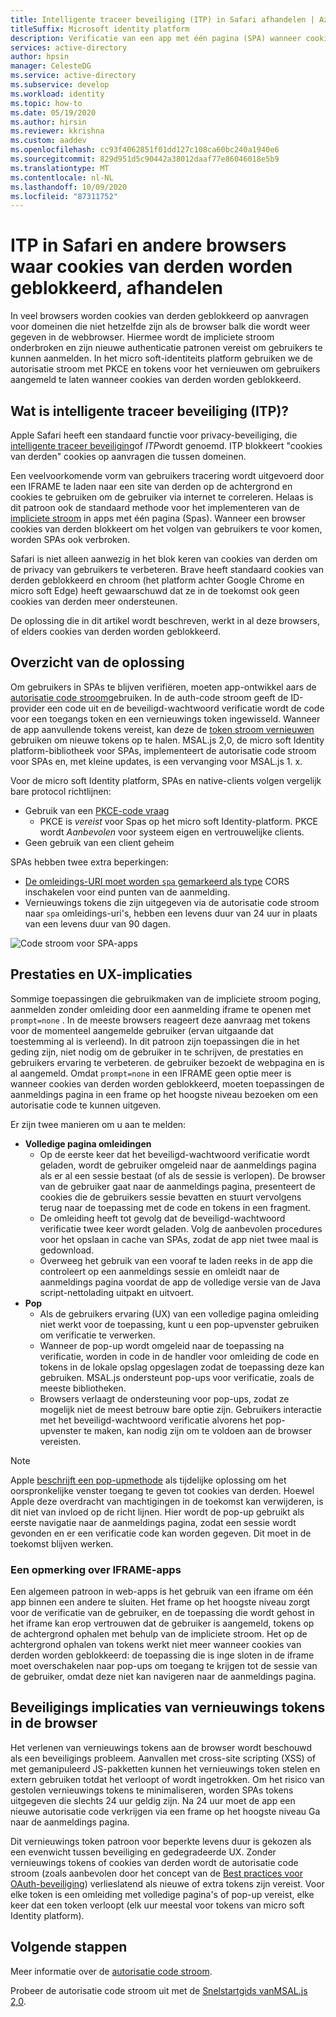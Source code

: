 ```yaml
---
title: Intelligente traceer beveiliging (ITP) in Safari afhandelen | Azure
titleSuffix: Microsoft identity platform
description: Verificatie van een app met één pagina (SPA) wanneer cookies van derden niet meer zijn toegestaan.
services: active-directory
author: hpsin
manager: CelesteDG
ms.service: active-directory
ms.subservice: develop
ms.workload: identity
ms.topic: how-to
ms.date: 05/19/2020
ms.author: hirsin
ms.reviewer: kkrishna
ms.custom: aaddev
ms.openlocfilehash: cc93f4062851f01dd127c108ca60bc240a1940e6
ms.sourcegitcommit: 829d951d5c90442a38012daaf77e86046018e5b9
ms.translationtype: MT
ms.contentlocale: nl-NL
ms.lasthandoff: 10/09/2020
ms.locfileid: "87311752"
---
```

# <a name="handle-itp-in-safari-and-other-browsers-where-third-party-cookies-are-blocked"></a>ITP in Safari en andere browsers waar cookies van derden worden geblokkeerd, afhandelen

In veel browsers worden cookies van derden geblokkeerd op aanvragen voor domeinen die niet hetzelfde zijn als de browser balk die wordt weer gegeven in de webbrowser. Hiermee wordt de impliciete stroom onderbroken en zijn nieuwe authenticatie patronen vereist om gebruikers te kunnen aanmelden. In het micro soft-identiteits platform gebruiken we de autorisatie stroom met PKCE en tokens voor het vernieuwen om gebruikers aangemeld te laten wanneer cookies van derden worden geblokkeerd.

## <a name="what-is-intelligent-tracking-protection-itp"></a>Wat is intelligente traceer beveiliging (ITP)?

Apple Safari heeft een standaard functie voor privacy-beveiliging, die [intelligente traceer beveiliging](https://webkit.org/tracking-prevention-policy/)of *ITP*wordt genoemd. ITP blokkeert "cookies van derden" cookies op aanvragen die tussen domeinen.

Een veelvoorkomende vorm van gebruikers tracering wordt uitgevoerd door een IFRAME te laden naar een site van derden op de achtergrond en cookies te gebruiken om de gebruiker via internet te correleren. Helaas is dit patroon ook de standaard methode voor het implementeren van de [impliciete stroom](v2-oauth2-implicit-grant-flow.md) in apps met één pagina (Spas). Wanneer een browser cookies van derden blokkeert om het volgen van gebruikers te voor komen, worden SPAs ook verbroken.

Safari is niet alleen aanwezig in het blok keren van cookies van derden om de privacy van gebruikers te verbeteren. Brave heeft standaard cookies van derden geblokkeerd en chroom (het platform achter Google Chrome en micro soft Edge) heeft gewaarschuwd dat ze in de toekomst ook geen cookies van derden meer ondersteunen.

De oplossing die in dit artikel wordt beschreven, werkt in al deze browsers, of elders cookies van derden worden geblokkeerd.

## <a name="overview-of-the-solution"></a>Overzicht van de oplossing

Om gebruikers in SPAs te blijven verifiëren, moeten app-ontwikkel aars de [autorisatie code stroom](v2-oauth2-auth-code-flow.md)gebruiken. In de auth-code stroom geeft de ID-provider een code uit en de beveiligd-wachtwoord verificatie wordt de code voor een toegangs token en een vernieuwings token ingewisseld. Wanneer de app aanvullende tokens vereist, kan deze de [token stroom vernieuwen](v2-oauth2-auth-code-flow.md#refresh-the-access-token) gebruiken om nieuwe tokens op te halen. MSAL.js 2,0, de micro soft Identity platform-bibliotheek voor SPAs, implementeert de autorisatie code stroom voor SPAs en, met kleine updates, is een vervanging voor MSAL.js 1. x.

Voor de micro soft Identity platform, SPAs en native-clients volgen vergelijk bare protocol richtlijnen:

* Gebruik van een [PKCE-code vraag](https://tools.ietf.org/html/rfc7636)
    * PKCE is *vereist* voor Spas op het micro soft Identity-platform. PKCE wordt *Aanbevolen* voor systeem eigen en vertrouwelijke clients.
* Geen gebruik van een client geheim

SPAs hebben twee extra beperkingen:

* [De omleidings-URI moet worden `spa` gemarkeerd als type](v2-oauth2-auth-code-flow.md#redirect-uri-setup-required-for-single-page-apps) CORS inschakelen voor eind punten van de aanmelding.
* Vernieuwings tokens die zijn uitgegeven via de autorisatie code stroom naar `spa` omleidings-uri's, hebben een levens duur van 24 uur in plaats van een levens duur van 90 dagen.

![Code stroom voor SPA-apps](media/v2-oauth-auth-code-spa/active-directory-oauth-code-spa.png)

## <a name="performance-and-ux-implications"></a>Prestaties en UX-implicaties

Sommige toepassingen die gebruikmaken van de impliciete stroom poging, aanmelden zonder omleiding door een aanmelding iframe te openen met `prompt=none` . In de meeste browsers reageert deze aanvraag met tokens voor de momenteel aangemelde gebruiker (ervan uitgaande dat toestemming al is verleend). In dit patroon zijn toepassingen die in het geding zijn, niet nodig om de gebruiker in te schrijven, de prestaties en gebruikers ervaring te verbeteren. de gebruiker bezoekt de webpagina en is al aangemeld. Omdat `prompt=none` in een IFRAME geen optie meer is wanneer cookies van derden worden geblokkeerd, moeten toepassingen de aanmeldings pagina in een frame op het hoogste niveau bezoeken om een autorisatie code te kunnen uitgeven.

Er zijn twee manieren om u aan te melden:

* **Volledige pagina omleidingen**
    * Op de eerste keer dat het beveiligd-wachtwoord verificatie wordt geladen, wordt de gebruiker omgeleid naar de aanmeldings pagina als er al een sessie bestaat (of als de sessie is verlopen). De browser van de gebruiker gaat naar de aanmeldings pagina, presenteert de cookies die de gebruikers sessie bevatten en stuurt vervolgens terug naar de toepassing met de code en tokens in een fragment.
    * De omleiding heeft tot gevolg dat de beveiligd-wachtwoord verificatie twee keer wordt geladen. Volg de aanbevolen procedures voor het opslaan in cache van SPAs, zodat de app niet twee maal is gedownload.
    * Overweeg het gebruik van een vooraf te laden reeks in de app die controleert op een aanmeldings sessie en omleidt naar de aanmeldings pagina voordat de app de volledige versie van de Java script-nettolading uitpakt en uitvoert.
* **Pop**
    * Als de gebruikers ervaring (UX) van een volledige pagina omleiding niet werkt voor de toepassing, kunt u een pop-upvenster gebruiken om verificatie te verwerken.
    * Wanneer de pop-up wordt omgeleid naar de toepassing na verificatie, worden in code in de handler voor omleiding de code en tokens in de lokale opslag opgeslagen zodat de toepassing deze kan gebruiken. MSAL.js ondersteunt pop-ups voor verificatie, zoals de meeste bibliotheken.
    * Browsers verlaagt de ondersteuning voor pop-ups, zodat ze mogelijk niet de meest betrouw bare optie zijn. Gebruikers interactie met het beveiligd-wachtwoord verificatie alvorens het pop-upvenster te maken, kan nodig zijn om te voldoen aan de browser vereisten.

>[!NOTE]
> Apple [beschrijft een pop-upmethode](https://webkit.org/blog/8311/intelligent-tracking-prevention-2-0/) als tijdelijke oplossing om het oorspronkelijke venster toegang te geven tot cookies van derden. Hoewel Apple deze overdracht van machtigingen in de toekomst kan verwijderen, is dit niet van invloed op de richt lijnen. Hier wordt de pop-up gebruikt als eerste navigatie naar de aanmeldings pagina, zodat een sessie wordt gevonden en er een verificatie code kan worden gegeven. Dit moet in de toekomst blijven werken.

### <a name="a-note-on-iframe-apps"></a>Een opmerking over IFRAME-apps

Een algemeen patroon in web-apps is het gebruik van een iframe om één app binnen een andere te sluiten. Het frame op het hoogste niveau zorgt voor de verificatie van de gebruiker, en de toepassing die wordt gehost in het iframe kan erop vertrouwen dat de gebruiker is aangemeld, tokens op de achtergrond ophalen met behulp van de impliciete stroom. Het op de achtergrond ophalen van tokens werkt niet meer wanneer cookies van derden worden geblokkeerd: de toepassing die is inge sloten in de iframe moet overschakelen naar pop-ups om toegang te krijgen tot de sessie van de gebruiker, omdat deze niet kan navigeren naar de aanmeldings pagina.

## <a name="security-implications-of-refresh-tokens-in-the-browser"></a>Beveiligings implicaties van vernieuwings tokens in de browser

Het verlenen van vernieuwings tokens aan de browser wordt beschouwd als een beveiligings probleem. Aanvallen met cross-site scripting (XSS) of met gemanipuleerd JS-pakketten kunnen het vernieuwings token stelen en extern gebruiken totdat het verloopt of wordt ingetrokken. Om het risico van gestolen vernieuwings tokens te minimaliseren, worden SPAs tokens uitgegeven die slechts 24 uur geldig zijn. Na 24 uur moet de app een nieuwe autorisatie code verkrijgen via een frame op het hoogste niveau Ga naar de aanmeldings pagina.

Dit vernieuwings token patroon voor beperkte levens duur is gekozen als een evenwicht tussen beveiliging en gedegradeerde UX. Zonder vernieuwings tokens of cookies van derden wordt de autorisatie code stroom (zoals aanbevolen door het concept van de [Best practices voor OAuth-beveiliging](https://tools.ietf.org/html/draft-ietf-oauth-security-topics-14)) verlieslatend als nieuwe of extra tokens zijn vereist. Voor elke token is een omleiding met volledige pagina's of pop-up vereist, elke keer dat een token verloopt (elk uur meestal voor tokens van micro soft Identity platform).

## <a name="next-steps"></a>Volgende stappen

Meer informatie over de [autorisatie code stroom](v2-oauth2-auth-code-flow.md).

Probeer de autorisatie code stroom uit met de [ Snelstartgids vanMSAL.js 2,0](quickstart-v2-javascript-auth-code.md).
